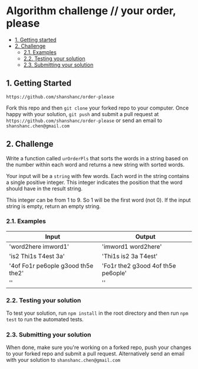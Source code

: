 # Algorithm challenge // your order, please

- [1. Getting started](#1-getting-started)
- [2. Challenge](#2-challenge)
  - [2.1. Examples](#21-examples)
  - [2.2. Testing your solution](#22-testing-your-solution)
  - [2.3. Submitting your solution](#23-submitting-your-solution)


## 1. Getting Started

`https://github.com/shanshanc/order-please`

Fork this repo and then `git clone` your forked repo to your computer. Once happy with your solution, `git push` and submit a pull request at `https://github.com/shanshanc/order-please` or send an email to `shanshanc.chen@gmail.com`

## 2. Challenge

Write a function called `urOrderPls` that sorts the words in a string
based on the number within each word and returns a new string with sorted words.

Your input will be a `string` with few words. Each word in the string contains a single positive integer. This integer indicates the position that the word should have in the result string.

This integer can be from 1 to 9. So 1 will be the first word (not 0). If the input string is empty, return an empty string. 

### 2.1. Examples

Input  | Output
------ | ------
'word2here imword1' | 'imword1 word2here'
'is2 Thi1s T4est 3a' | 'Thi1s is2 3a T4est'
'4of Fo1r pe6ople g3ood th5e the2' | 'Fo1r the2 g3ood 4of th5e pe6ople'
'' | ''

### 2.2. Testing your solution

To test your solution, run `npm install` in the root directory
and then run `npm test` to run the automated tests.

### 2.3. Submitting your solution

When done, make sure you're working on a forked repo, push your
changes to your forked repo and submit a pull request.
Alternatively send an email with your solution to `shanshanc.chen@gmail.com`

